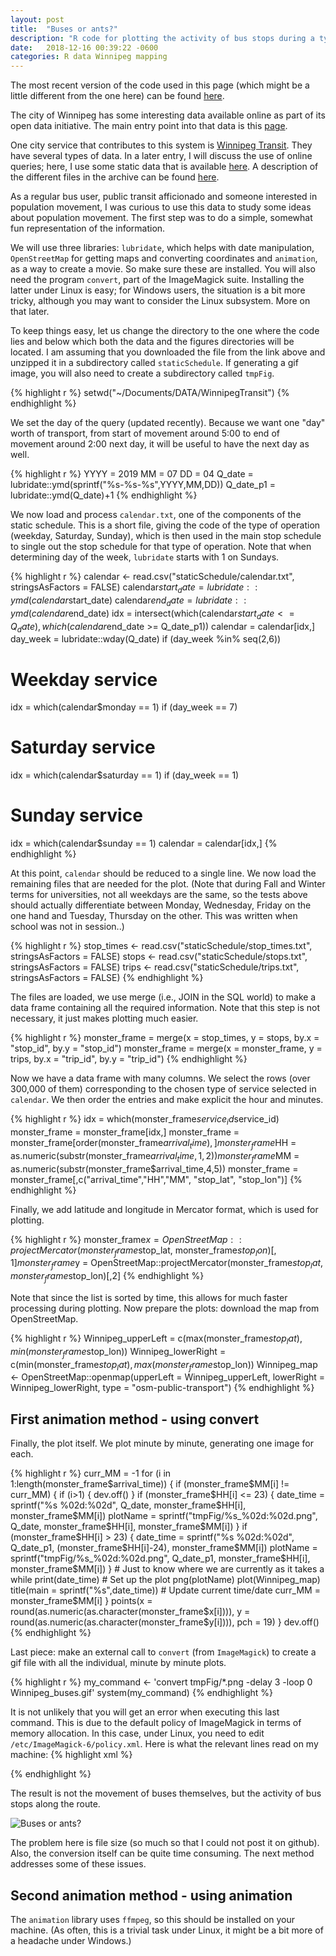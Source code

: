 ```yaml
---
layout: post
title:  "Buses or ants?"
description: "R code for plotting the activity of bus stops during a typical day in Winnipeg, using data downloaded from Winnipeg Transit. Shows how to make movies from the results using convert (ImageMagick) and animation (R library)."
date:   2018-12-16 00:39:22 -0600
categories: R data Winnipeg mapping
---
```

The most recent version of the code used in this page (which might be a little different from the one here) can be found [here](https://raw.githubusercontent.com/julien-arino/R-code/master/plotWpgStopSchedules_v1.R).


The city of Winnipeg has some interesting data available online as part of its open data initiative. The main entry point into that data is this [page](https://data.winnipeg.ca/ "Winnipeg Open Data portal").

One city service that contributes to this system is [Winnipeg Transit](https://winnipegtransit.com/en). They have several types of data. In a later entry, I will discuss the use of online queries; here, I use some static data that is available [here](http://gtfs.winnipegtransit.com/google_transit.zip). A description of the different files in the archive can be found [here](https://developers.google.com/transit/gtfs/reference/?csw=1).

As a regular bus user, public transit afficionado and someone interested in population movement, I was curious to use this data to study some ideas about population movement. The first step was to do a simple, somewhat fun representation of the information.

We will use three libraries: `lubridate`, which helps with date manipulation, `OpenStreetMap` for getting maps and converting coordinates and `animation`, as a way to create a movie. So make sure these are installed. You will also need the program `convert`, part of the ImageMagick suite. Installing the latter under Linux is easy; for Windows users, the situation is a bit more tricky, although you may want to consider the Linux subsystem. More on that later.

To keep things easy, let us change the directory to the one where the code lies and below which both the data and the figures directories will be located.
I am assuming that you downloaded the file from the link above and unzipped it in a subdirectory called `staticSchedule`. If generating a gif image, you will also need to create a subdirectory called `tmpFig`.

{% highlight r %}
setwd("~/Documents/DATA/WinnipegTransit")
{% endhighlight %}

We set the day of the query (updated recently). Because we want one "day" worth of transport, from start of movement
around 5:00 to end of movement around 2:00 next day, it will be useful to have the next day as well.

{% highlight r %}
YYYY = 2019
MM = 07
DD = 04
Q_date = lubridate::ymd(sprintf("%s-%s-%s",YYYY,MM,DD))
Q_date_p1 = lubridate::ymd(Q_date)+1
{% endhighlight %}

We now load and process `calendar.txt`, one of the components of the static schedule. This is a short file, giving the code of the type of operation (weekday, Saturday, Sunday), which is then used in the main stop schedule to single out the stop schedule for that type of operation. Note that when determining day of the week, `lubridate` starts with 1 on Sundays.

{% highlight r %}
calendar <- read.csv("staticSchedule/calendar.txt",
                     stringsAsFactors = FALSE)
calendar$start_date = lubridate::ymd(calendar$start_date)
calendar$end_date = lubridate::ymd(calendar$end_date)
idx = intersect(which(calendar$start_date <= Q_date),
                which(calendar$end_date >= Q_date_p1))
calendar = calendar[idx,]
day_week = lubridate::wday(Q_date)
if (day_week %in% seq(2,6))
  # Weekday service
  idx = which(calendar$monday == 1)
if (day_week == 7)
  # Saturday service
  idx = which(calendar$saturday == 1)
if (day_week == 1)
  # Sunday service
  idx = which(calendar$sunday == 1)
calendar = calendar[idx,]
{% endhighlight %}

At this point, `calendar` should be reduced to a single line. We now load the remaining files that are needed for the plot. (Note that during Fall and Winter terms for universities, not all weekdays are the same, so the tests above should actually differentiate between Monday, Wednesday, Friday on the one hand and Tuesday, Thursday on the other. This was written when school was not in session..)

{% highlight r %}
stop_times <- read.csv("staticSchedule/stop_times.txt",
                       stringsAsFactors = FALSE)
stops <- read.csv("staticSchedule/stops.txt",
                  stringsAsFactors = FALSE)
trips <- read.csv("staticSchedule/trips.txt",
                  stringsAsFactors = FALSE)
{% endhighlight %}

The files are loaded, we use merge (i.e., JOIN in the SQL world) to make a data frame containing all the required information. Note that this step is not necessary, it just makes plotting much easier.

{% highlight r %}
monster_frame = merge(x = stop_times,
                      y = stops,
                      by.x = "stop_id",
                      by.y = "stop_id")
monster_frame = merge(x = monster_frame,
                      y = trips,
                      by.x = "trip_id",
                      by.y = "trip_id")
{% endhighlight %}

Now we have a data frame with many columns. We select the rows (over 300,000 of them) corresponding to the chosen type of service selected in `calendar`. We then order the entries and make explicit the hour and minutes.

{% highlight r %}
idx = which(monster_frame$service_id %in% calendar$service_id)
monster_frame = monster_frame[idx,]
monster_frame = monster_frame[order(monster_frame$arrival_time),]
monster_frame$HH = as.numeric(substr(monster_frame$arrival_time,1,2))
monster_frame$MM = as.numeric(substr(monster_frame$arrival_time,4,5))
monster_frame = monster_frame[,c("arrival_time","HH","MM",
                                 "stop_lat",
                                 "stop_lon")]
{% endhighlight %}

Finally, we add latitude and longitude in Mercator format, which is used for plotting.

{% highlight r %}
monster_frame$x = OpenStreetMap::projectMercator(monster_frame$stop_lat,
                                                 monster_frame$stop_lon)[,1]
monster_frame$y = OpenStreetMap::projectMercator(monster_frame$stop_lat,
                                                 monster_frame$stop_lon)[,2]
{% endhighlight %}


Note that since the list is sorted by time, this allows for much faster processing during plotting. Now prepare the plots: download the map from OpenStreetMap.

{% highlight r %}
Winnipeg_upperLeft = c(max(monster_frame$stop_lat),
                       min(monster_frame$stop_lon))
Winnipeg_lowerRight = c(min(monster_frame$stop_lat),
                        max(monster_frame$stop_lon))
Winnipeg_map <- OpenStreetMap::openmap(upperLeft = Winnipeg_upperLeft,
                                       lowerRight = Winnipeg_lowerRight,
                                       type = "osm-public-transport")
{% endhighlight %}


## First animation method - using convert

Finally, the plot itself. We plot minute by minute, generating one image for each.

{% highlight r %}
curr_MM = -1
for (i in 1:length(monster_frame$arrival_time)) {
  if (monster_frame$MM[i] != curr_MM) {
    if (i>1) {
      dev.off()
    }
    if (monster_frame$HH[i] <= 23) {
      date_time = sprintf("%s %02d:%02d",
                          Q_date,
                          monster_frame$HH[i],
                          monster_frame$MM[i])
      plotName = sprintf("tmpFig/%s_%02d:%02d.png",
                         Q_date,
                         monster_frame$HH[i],
                         monster_frame$MM[i])
    }
    if (monster_frame$HH[i] > 23) {
      date_time = sprintf("%s %02d:%02d",
                          Q_date_p1,
                          (monster_frame$HH[i]-24),
                          monster_frame$MM[i])
      plotName = sprintf("tmpFig/%s_%02d:%02d.png",
                         Q_date_p1,
                         monster_frame$HH[i],
                         monster_frame$MM[i])
    }
    # Just to know where we are currently as it takes a while
    print(date_time)
    # Set up the plot
    png(plotName)
    plot(Winnipeg_map)
    title(main = sprintf("%s",date_time))
    # Update current time/date
    curr_MM = monster_frame$MM[i]
  }
  points(x = round(as.numeric(as.character(monster_frame$x[i]))),
         y = round(as.numeric(as.character(monster_frame$y[i]))),
         pch = 19)
}
dev.off()
{% endhighlight %}

Last piece: make an external call to `convert` (from `ImageMagick`) to
create a gif file with all the individual, minute by minute plots.

{% highlight r %}
my_command <- 'convert tmpFig/*.png -delay 3 -loop 0 Winnipeg_buses.gif'
system(my_command)
{% endhighlight %}

It is not unlikely that you will get an error when executing this last command. This is due to the default policy of ImageMagick in terms of memory allocation. In this case, under Linux, you need to edit `/etc/ImageMagick-6/policy.xml`. Here is what the relevant lines read on my machine:
{% highlight xml %}
<policymap>
  <!-- <policy domain="resource" name="temporary-path" value="/tmp"/> -->
  <policy domain="resource" name="memory" value="2GiB"/>
  <policy domain="resource" name="disk" value="2GiB"/>
</policymap>
{% endhighlight %}



The result is not the movement of buses themselves, but the activity of
bus stops along the route.

![Buses or ants?](https://server.math.umanitoba.ca/~jarino/images/Winnipeg_buses.gif "Buses moving around")

The problem here is file size (so much so that I could not post it on github). Also, the conversion itself can be quite time consuming. The next method addresses some of these issues.

## Second animation method - using animation

The `animation` library uses `ffmpeg`, so this should be installed on your machine. (As often, this is a trivial task under Linux, it might be a bit more of a headache under Windows.)
